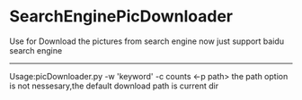 SearchEnginePicDownloader
=========================

Use for Download the pictures from search engine
now just support baidu search engine

---
Usage:picDownloader.py -w 'keyword' -c counts <-p path>
the path option is not nessesary,the default download path
is current dir
